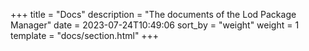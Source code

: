 +++
title = "Docs"
description = "The documents of the Lod Package Manager"
date = 2023-07-24T10:49:06
sort_by = "weight"
weight = 1
template = "docs/section.html"
+++
